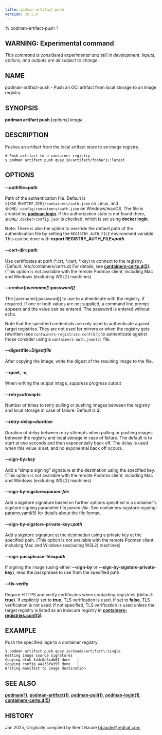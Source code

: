 ```yaml
---
title: podman-artifact-push
version: v5.5.0
---
```


% podman-artifact-push 1


## WARNING: Experimental command
*This command is considered experimental and still in development. Inputs, options, and outputs are all
subject to change.*

## NAME
podman\-artifact\-push - Push an OCI artifact from local storage to an image registry

## SYNOPSIS
**podman artifact push** [*options*] *image*

## DESCRIPTION
Pushes an artifact from the local artifact store to an image registry.

```
# Push artifact to a container registry
$ podman artifact push quay.io/artifact/foobar1\:latest
```

## OPTIONS


[//]: # (BEGIN included file options/authfile.md)
#### **--authfile**=*path*

Path of the authentication file. Default is `${XDG_RUNTIME_DIR}/containers/auth.json` on Linux, and `$HOME/.config/containers/auth.json` on Windows/macOS.
The file is created by **[podman login](podman-login.1.md)**. If the authorization state is not found there, `$HOME/.docker/config.json` is checked, which is set using **docker login**.

Note: There is also the option to override the default path of the authentication file by setting the `REGISTRY_AUTH_FILE` environment variable. This can be done with **export REGISTRY_AUTH_FILE=_path_**.

[//]: # (END   included file options/authfile.md)


[//]: # (BEGIN included file options/cert-dir.md)
#### **--cert-dir**=*path*

Use certificates at *path* (\*.crt, \*.cert, \*.key) to connect to the registry. (Default: /etc/containers/certs.d)
For details, see **[containers-certs.d(5)](https://github.com/containers/image/blob/main/docs/containers-certs.d.5.md)**.
(This option is not available with the remote Podman client, including Mac and Windows (excluding WSL2) machines)

[//]: # (END   included file options/cert-dir.md)


[//]: # (BEGIN included file options/creds.md)
#### **--creds**=*[username[\\\:password]]*

The [username[:password]] to use to authenticate with the registry, if required.
If one or both values are not supplied, a command line prompt appears and the
value can be entered. The password is entered without echo.

Note that the specified credentials are only used to authenticate against
target registries.  They are not used for mirrors or when the registry gets
rewritten (see `containers-registries.conf(5)`); to authenticate against those
consider using a `containers-auth.json(5)` file.

[//]: # (END   included file options/creds.md)


[//]: # (BEGIN included file options/digestfile.md)
#### **--digestfile**=*Digestfile*

After copying the image, write the digest of the resulting image to the file.

[//]: # (END   included file options/digestfile.md)

#### **--quiet**, **-q**

When writing the output image, suppress progress output


[//]: # (BEGIN included file options/retry.md)
#### **--retry**=*attempts*

Number of times to retry pulling or pushing images between the registry and
local storage in case of failure. Default is **3**.

[//]: # (END   included file options/retry.md)


[//]: # (BEGIN included file options/retry-delay.md)
#### **--retry-delay**=*duration*

Duration of delay between retry attempts when pulling or pushing images between
the registry and local storage in case of failure. The default is to start at two seconds and then exponentially back off. The delay is used when this value is set, and no exponential back off occurs.

[//]: # (END   included file options/retry-delay.md)

#### **--sign-by**=*key*

Add a “simple signing” signature at the destination using the specified key. (This option is not available with the remote Podman client, including Mac and Windows (excluding WSL2) machines)


[//]: # (BEGIN included file options/sign-by-sigstore.md)
#### **--sign-by-sigstore**=*param-file*

Add a sigstore signature based on further options specified in a container's sigstore signing parameter file *param-file*.
See containers-sigstore-signing-params.yaml(5) for details about the file format.

[//]: # (END   included file options/sign-by-sigstore.md)


#### **--sign-by-sigstore-private-key**=*path*

Add a sigstore signature at the destination using a private key at the specified path. (This option is not available with the remote Podman client, including Mac and Windows (excluding WSL2) machines)


[//]: # (BEGIN included file options/sign-passphrase-file.md)
#### **--sign-passphrase-file**=*path*

If signing the image (using either **--sign-by** or **--sign-by-sigstore-private-key**), read the passphrase to use from the specified path.

[//]: # (END   included file options/sign-passphrase-file.md)


[//]: # (BEGIN included file options/tls-verify.md)
#### **--tls-verify**

Require HTTPS and verify certificates when contacting registries (default: **true**).
If explicitly set to **true**, TLS verification is used.
If set to **false**, TLS verification is not used.
If not specified, TLS verification is used unless the target registry
is listed as an insecure registry in **[containers-registries.conf(5)](https://github.com/containers/image/blob/main/docs/containers-registries.conf.5.md)**

[//]: # (END   included file options/tls-verify.md)

## EXAMPLE

Push the specified iage to a container registry:
```
$ podman artifact push quay.io/baude/artifact\:single
Getting image source signatures
Copying blob 3ddc0a3cdb61 done   |
Copying config 44136fa355 done   |
Writing manifest to image destination
```

## SEE ALSO
**[podman(1)](podman.1.md)**, **[podman-artifact(1)](podman-artifact.1.md)**, **[podman-pull(1)](podman-pull.1.md)**, **[podman-login(1)](podman-login.1.md)**, **[containers-certs.d(5)](https://github.com/containers/image/blob/main/docs/containers-certs.d.5.md)**


## HISTORY
Jan 2025, Originally compiled by Brent Baude <bbaude@redhat.com>
